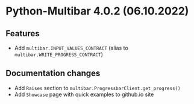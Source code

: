 # Python-Multibar 4.0.2 (06.10.2022)

## Features
- Add `multibar.INPUT_VALUES_CONTRACT` (alias to `multibar.WRITE_PROGRESS_CONTRACT`)

## Documentation changes
- Add `Raises` section to `multibar.ProgressbarClient.get_progress()`
- Add `Showcase` page with quick examples to github.io site
